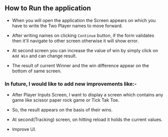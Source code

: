 ## How to Run the application

- When you will open the application the Screen appears on which you have to write the Two Player names to move forward.

- After writing names on clicking `Continue` button, if the form  validates then it'll navigate to other screen otherwise it will show error.

- At second screen you can increase the value of win by simply click on `Add Win` and can change result.

- The result of current Winner and the win difference appear on the bottom of same screen.



### In future, I would like to add new improvements like:-

- After Player Inputs Screen, I want to display a screen which contains any game like scissor paper rock game or Tick Tak Toe. 

- So, the result appears on the basis of their wins.

- At second(Tracking) screen, on hitting reload it holds the current values.

- Improve UI.